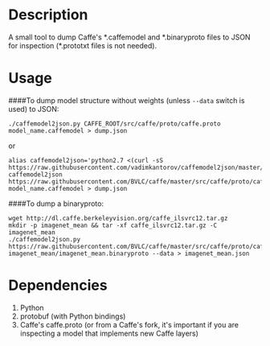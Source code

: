 # Description
A small tool to dump Caffe's \*.caffemodel and \*.binaryproto files to JSON for inspection (\*.prototxt files is not needed).

# Usage
####To dump model structure without weights (unless `--data` switch is used) to JSON:
```shell
./caffemodel2json.py CAFFE_ROOT/src/caffe/proto/caffe.proto model_name.caffemodel > dump.json
```
or
```shell
alias caffemodel2json='python2.7 <(curl -sS https://raw.githubusercontent.com/vadimkantorov/caffemodel2json/master/caffemodel2json.py)'
caffemodel2json https://raw.githubusercontent.com/BVLC/caffe/master/src/caffe/proto/caffe.proto model_name.caffemodel > dump.json
```

####To dump a binaryproto:
```shell
wget http://dl.caffe.berkeleyvision.org/caffe_ilsvrc12.tar.gz
mkdir -p imagenet_mean && tar -xf caffe_ilsvrc12.tar.gz -C imagenet_mean
./caffemodel2json.py https://raw.githubusercontent.com/BVLC/caffe/master/src/caffe/proto/caffe.proto imagenet_mean/imagenet_mean.binaryproto --data > imagenet_mean.json
```

# Dependencies
1. Python
2. protobuf (with Python bindings)
3. Caffe's caffe.proto (or from a Caffe's fork, it's important if you are inspecting a model that implements new Caffe layers)
